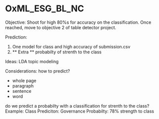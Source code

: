# OxML_ESG_BL_NC

Objective: 
Shoot for high 80%s for accuracy on the classification. Once reached, move to objective 2 of table detector project. 

Prediction: 
1. One model for class and high accuracy of submission.csv 
2. ** Extra ** probabilty of strenth to the class 

Ideas: 
LDA topic modeling 

Considerations: 
how to predict? 
- whole page
- paragraph 
- sentence 
- word

do we predict a probabilty with a classification for strenth to the class? 
Example: Class Prediciton: Governance Probabilty: 78% strength to class
